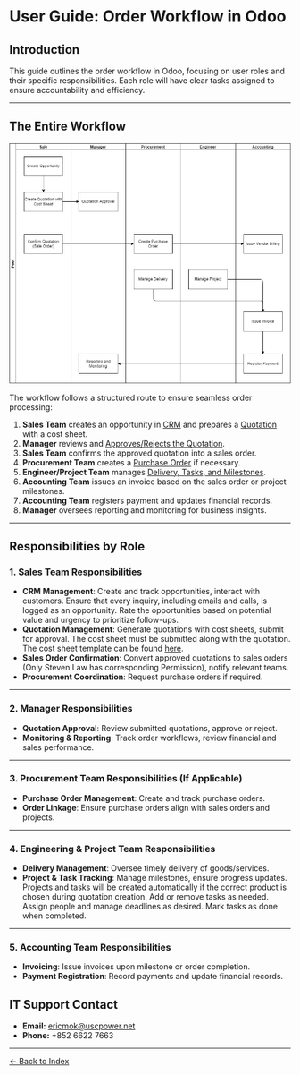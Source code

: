 # User Guide: Order Workflow in Odoo

## Introduction

This guide outlines the order workflow in Odoo, focusing on user roles and their specific responsibilities. Each role will have clear tasks assigned to ensure accountability and efficiency.

---

## The Entire Workflow
![img](./order-flow.drawio.png)  

The workflow follows a structured route to ensure seamless order processing:

1. **Sales Team** creates an opportunity in [CRM](./guides/odoo/order-management/crm-opportunity.md) and prepares a [Quotation](./guides/odoo/order-management/quotation-management.md) with a cost sheet.
2. **Manager** reviews and [Approves/Rejects the Quotation](./guides/odoo/order-management/quotation-approval.md).
3. **Sales Team** confirms the approved quotation into a sales order.
4. **Procurement Team** creates a [Purchase Order](./guides/odoo/purchase-order-management/purchase-order-for-sale.md) if necessary.
5. **Engineer/Project Team** manages [Delivery, Tasks, and Milestones](./guides/odoo/order-management/milestone_and_delivery.md).
6. **Accounting Team** issues an invoice based on the sales order or project milestones.
7. **Accounting Team** registers payment and updates financial records.
8. **Manager** oversees reporting and monitoring for business insights.

---

## Responsibilities by Role

### 1. Sales Team Responsibilities

- **CRM Management**: Create and track opportunities, interact with customers. Ensure that every inquiry, including emails and calls, is logged as an opportunity. Rate the opportunities based on potential value and urgency to prioritize follow-ups.
- **Quotation Management**: Generate quotations with cost sheets, submit for approval. The cost sheet must be submitted along with the quotation. The cost sheet template can be found [here](./guides/odoo/templates/cost_sheet_template.xlsx).
- **Sales Order Confirmation**: Convert approved quotations to sales orders (Only Steven Law has corresponding Permission), notify relevant teams.
- **Procurement Coordination**: Request purchase orders if required.

---

### 2. Manager Responsibilities

- **Quotation Approval**: Review submitted quotations, approve or reject.
- **Monitoring & Reporting**: Track order workflows, review financial and sales performance.

---

### 3. Procurement Team Responsibilities (If Applicable)

- **Purchase Order Management**: Create and track purchase orders.
- **Order Linkage**: Ensure purchase orders align with sales orders and projects.

---

### 4. Engineering & Project Team Responsibilities

- **Delivery Management**: Oversee timely delivery of goods/services.
- **Project & Task Tracking**: Manage milestones, ensure progress updates. Projects and tasks will be created automatically if the correct product is chosen during quotation creation. Add or remove tasks as needed. Assign people and manage deadlines as desired. Mark tasks as done when completed.

---

### 5. Accounting Team Responsibilities

- **Invoicing**: Issue invoices upon milestone or order completion.
- **Payment Registration**: Record payments and update financial records.


## IT Support Contact  

- **Email:** [ericmok@uscpower.net](mailto:ericmok@uscpower.net)  
- **Phone:** +852 6622 7663  

---

[<- Back to Index](./index.md)  